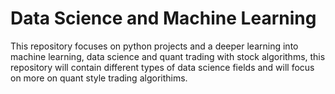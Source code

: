 # Data Science and Machine Learning 
This repository focuses on python projects and a deeper learning into machine learning, data science and quant trading with stock algorithms, this repository will contain different types of data science fields and will focus on more on quant style trading algorithims.


